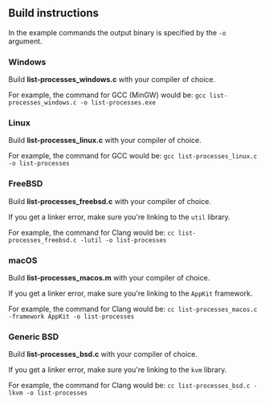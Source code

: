## Build instructions

In the example commands the output binary is specified by the `-o` argument.

### Windows

Build **list-processes_windows.c** with your compiler of choice.

For example, the command for GCC (MinGW) would be:
`gcc list-processes_windows.c -o list-processes.exe`

### Linux

Build **list-processes_linux.c** with your compiler of choice.

For example, the command for GCC would be:
`gcc list-processes_linux.c -o list-processes`

### FreeBSD

Build **list-processes_freebsd.c** with your compiler of choice.

If you get a linker error, make sure you're linking to the `util` library.

For example, the command for Clang would be:
`cc list-processes_freebsd.c -lutil -o list-processes`

### macOS

Build **list-processes_macos.m** with your compiler of choice.

If you get a linker error, make sure you're linking to the `AppKit` framework.

For example, the command for Clang would be:
`cc list-processes_macos.c -framework AppKit -o list-processes`

### Generic BSD

Build **list-processes_bsd.c** with your compiler of choice.

If you get a linker error, make sure you're linking to the `kvm` library.

For example, the command for Clang would be:
`cc list-processes_bsd.c -lkvm -o list-processes`
